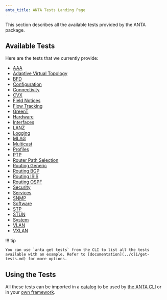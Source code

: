 ```yaml
---
anta_title: ANTA Tests Landing Page
---
```

<!--
  ~ Copyright (c) 2023-2024 Arista Networks, Inc.
  ~ Use of this source code is governed by the Apache License 2.0
  ~ that can be found in the LICENSE file.
  -->

This section describes all the available tests provided by the ANTA package.

## Available Tests

Here are the tests that we currently provide:

- [AAA](tests.aaa.md)
- [Adaptive Virtual Topology](tests.avt.md)
- [BFD](tests.bfd.md)
- [Configuration](tests.configuration.md)
- [Connectivity](tests.connectivity.md)
- [CVX](tests.cvx.md)
- [Field Notices](tests.field_notices.md)
- [Flow Tracking](tests.flow_tracking.md)
- [GreenT](tests.greent.md)
- [Hardware](tests.hardware.md)
- [Interfaces](tests.interfaces.md)
- [LANZ](tests.lanz.md)
- [Logging](tests.logging.md)
- [MLAG](tests.mlag.md)
- [Multicast](tests.multicast.md)
- [Profiles](tests.profiles.md)
- [PTP](tests.ptp.md)
- [Router Path Selection](tests.path_selection.md)
- [Routing Generic](tests.routing.generic.md)
- [Routing BGP](tests.routing.bgp.md)
- [Routing ISIS](tests.routing.isis.md)
- [Routing OSPF](tests.routing.ospf.md)
- [Security](tests.security.md)
- [Services](tests.services.md)
- [SNMP](tests.snmp.md)
- [Software](tests.software.md)
- [STP](tests.stp.md)
- [STUN](tests.stun.md)
- [System](tests.system.md)
- [VLAN](tests.vlan.md)
- [VXLAN](tests.vxlan.md)

!!! tip

    You can use `anta get tests` from the CLI to list all the tests available with an example. Refer to [documentation](../cli/get-tests.md) for more options.

## Using the Tests

All these tests can be imported in a [catalog](../usage-inventory-catalog.md) to be used by [the ANTA CLI](../cli/nrfu.md) or in your [own framework](../advanced_usages/as-python-lib.md).
